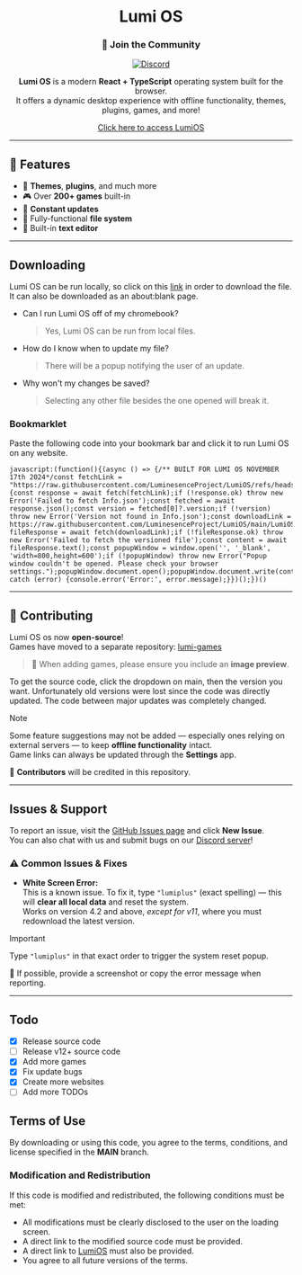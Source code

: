 <div align="center">

# Lumi OS

### 🚀 Join the Community  
[![Discord](https://raw.githubusercontent.com/LuminesenceProject/LumiOS/refs/heads/main/images/discord.png)](https://discord.gg/TyacaNY3GK)

**Lumi OS** is a modern **React + TypeScript** operating system built for the browser.  
It offers a dynamic desktop experience with offline functionality, themes, plugins, games, and more!

[Click here to access LumiOS](https://fritzcohen.github.io/LumiOS/LumiOS.v12.5.html)
</div>

---

## 🧰 Features

- 🎨 **Themes**, **plugins**, and much more  
- 🎮 Over **200+ games** built-in  
- 🔄 **Constant updates**  
- 📁 Fully-functional **file system**  
- 📝 Built-in **text editor**

---

## Downloading

Lumi OS can be run locally, so click on this [link](https://raw.githubusercontent.com/LuminesenceProject/LumiOS/main/old/LumiOS.v12.5.html) in order to download the file. It can also be downloaded as an about:blank page.
- Can I run Lumi OS off of my chromebook?
	> Yes, Lumi OS can be run from local files.
- How do I know when to update my file?
	> There will be a popup notifying the user of an update.
- Why won't my changes be saved?
	> Selecting any other file besides the one opened will break it.

### Bookmarklet

Paste the following code into your bookmark bar and click it to run Lumi OS on any website.
```
javascript:(function(){(async () => {/** BUILT FOR LUMI OS NOVEMBER 17th 2024*/const fetchLink = "https://raw.githubusercontent.com/LuminesenceProject/LumiOS/refs/heads/main/Info.json";try {const response = await fetch(fetchLink);if (!response.ok) throw new Error('Failed to fetch Info.json');const fetched = await response.json();const version = fetched[0]?.version;if (!version) throw new Error('Version not found in Info.json');const downloadLink = https://raw.githubusercontent.com/LuminesenceProject/LumiOS/main/LumiOS.v${version}.html;const fileResponse = await fetch(downloadLink);if (!fileResponse.ok) throw new Error('Failed to fetch the versioned file');const content = await fileResponse.text();const popupWindow = window.open('', '_blank', 'width=800,height=600');if (!popupWindow) throw new Error("Popup window couldn't be opened. Please check your browser settings.");popupWindow.document.open();popupWindow.document.write(content);popupWindow.document.close();} catch (error) {console.error('Error:', error.message);}})();})()
```
---

## 🤝 Contributing

Lumi OS os now **open-source**!  
Games have moved to a separate repository: [lumi-games](https://github.com/LuminesenceProject/lumi-games)

> 📝 When adding games, please ensure you include an **image preview**.

To get the source code, click the dropdown on main, then the version you want.
Unfortunately old versions were lost since the code was directly updated.
The code between major updates was completely changed. 

> [!NOTE]  
> Some feature suggestions may not be added — especially ones relying on external servers — to keep **offline functionality** intact.  
> Game links can always be updated through the **Settings** app.

👑 **Contributors** will be credited in this repository.

---

## Issues & Support

To report an issue, visit the [GitHub Issues page](https://github.com/LuminesenceProject/LumiOS/issues) and click **New Issue**.  
You can also chat with us and submit bugs on our [Discord server](https://discord.gg/TyacaNY3GK)!

### ⚠️ Common Issues & Fixes

- **White Screen Error:**  
  This is a known issue. To fix it, type `"lumiplus"` (exact spelling) — this will **clear all local data** and reset the system.  
  Works on version 4.2 and above, *except for v11*, where you must redownload the latest version.

> [!IMPORTANT]  
> Type `"lumiplus"` in that exact order to trigger the system reset popup.

📸 If possible, provide a screenshot or copy the error message when reporting.

---

## Todo

- [x] Release source code
- [ ] Release v12+ source code
- [x] Add more games
- [x] Fix update bugs
- [x] Create more websites
- [ ] Add more TODOs

## Terms of Use

By downloading or using this code, you agree to the terms, conditions, and license specified in the **MAIN** branch.

### Modification and Redistribution  
If this code is modified and redistributed, the following conditions must be met:  
- All modifications must be clearly disclosed to the user on the loading screen.  
- A direct link to the modified source code must be provided.
- A direct link to [LumiOS](https://github.com/LuminesenceProject/LumiOS) must also be provided.
- You agree to all future versions of the terms.
